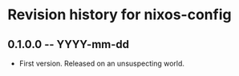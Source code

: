 # Revision history for nixos-config

## 0.1.0.0 -- YYYY-mm-dd

* First version. Released on an unsuspecting world.
